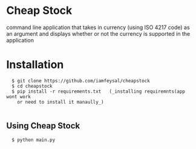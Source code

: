 # Cheap Stock
command line application that takes in currency (using ISO 4217 code) as an argument and displays whether or not the currency is supported in the application

# Installation
```
  $ git clone https://github.com/iamfeysal/cheapstock
  $ cd cheapstock
  $ pip install -r requirements.txt   (_installing requiremnts(app wont work
    or need to install it manaully_)
 
```
## Using Cheap Stock
```
  $ python main.py
  
```
    